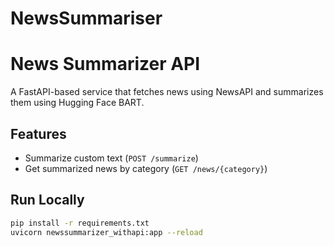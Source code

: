 # NewsSummariser

# News Summarizer API

A FastAPI-based service that fetches news using NewsAPI and summarizes them using Hugging Face BART.

## Features
- Summarize custom text (`POST /summarize`)
- Get summarized news by category (`GET /news/{category}`)

## Run Locally
```bash
pip install -r requirements.txt
uvicorn newssummarizer_withapi:app --reload
